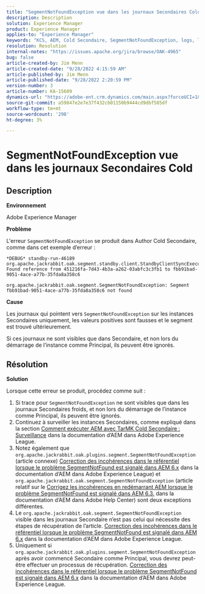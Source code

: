 ```yaml
---
title: "SegmentNotFoundException vue dans les journaux Secondaires Cold"
description: Description
solution: Experience Manager
product: Experience Manager
applies-to: "Experience Manager"
keywords: "KCS, AEM, Cold Secondaire, SegmentNotFoundException, logs, log, Adobe Experience Manager"
resolution: Resolution
internal-notes: "https://issues.apache.org/jira/browse/OAK-4965"
bug: false
article-created-by: Jim Menn
article-created-date: "9/28/2022 4:15:59 AM"
article-published-by: Jim Menn
article-published-date: "9/28/2022 2:20:59 PM"
version-number: 3
article-number: KA-15609
dynamics-url: "https://adobe-ent.crm.dynamics.com/main.aspx?forceUCI=1&pagetype=entityrecord&etn=knowledgearticle&id=5941513c-e43e-ed11-9db1-0022480866ad"
source-git-commit: a59847e2e7e37f432cb01150b9444cd9dbf585df
workflow-type: tm+mt
source-wordcount: '298'
ht-degree: 3%

---
```


# SegmentNotFoundException vue dans les journaux Secondaires Cold

## Description

<b>Environnement</b>

Adobe Experience Manager

<b>Problème</b>

L&#39;erreur `SegmentNotFoundException` se produit dans Author Cold Secondaire, comme dans cet exemple d’erreur :

```
*DEBUG* standby-run-46189 org.apache.jackrabbit.oak.segment.standby.client.StandbyClientSyncExecution Found reference from 451216fa-7d43-4b3a-a262-03abfc3c3fb1 to fbb91bad-9051-4ace-a77b-35fda8a358c6

org.apache.jackrabbit.oak.segment.SegmentNotFoundException: Segment fbb91bad-9051-4ace-a77b-35fda8a358c6 not found
```

<b>Cause</b>

Les journaux qui pointent vers `SegmentNotFoundException` sur les instances Secondaires uniquement, les valeurs positives sont fausses et le segment est trouvé ultérieurement.

Si ces journaux ne sont visibles que dans Secondaire, et non lors du démarrage de l’instance comme Principal, ils peuvent être ignorés.

## Résolution

<b>Solution</b>

Lorsque cette erreur se produit, procédez comme suit :

1. Si trace pour `SegmentNotFoundException` ne sont visibles que dans les journaux Secondaires froids, et non lors du démarrage de l’instance comme Principal, ils peuvent être ignorés.
1. Continuez à surveiller les instances Secondaires, comme expliqué dans la section [Comment exécuter AEM avec TarMK Cold Secondaire : Surveillance](https://docs.adobe.com/content/help/en/experience-manager-65/deploying/deploying/tarmk-cold-standby.html#monitoring) dans la documentation d’AEM dans Adobe Experience League.
1. Notez également que `org.apache.jackrabbit.oak.plugins.segment.SegmentNotFoundException` (article connexe) [Correction des incohérences dans le référentiel lorsque le problème SegmentNotFound est signalé dans AEM 6.x](https://helpx.adobe.com/experience-manager/kb/fix-inconsistencies-in-the-repository-when-segmentnotfound-issue.html) dans la documentation d’AEM dans Adobe Experience League) et `org.apache.jackrabbit.oak.segment.SegmentNotFoundException` (article relatif sur le [Corrigez les incohérences en redémarrant AEM lorsque le problème SegmentNotFound est signalé dans AEM 6.3.](https://helpx.adobe.com/au/experience-manager/kb/fix-inconsistencies-by-restarting-AEM-when-segmentNotFound-issue-is-reported-in-AEM.html) dans la documentation d’AEM dans Adobe Help Center) sont deux exceptions différentes.
1. Le `org.apache.jackrabbit.oak.segment.SegmentNotFoundException` visible dans les journaux Secondaire n’est pas celui qui nécessite des étapes de récupération de l’article. [Correction des incohérences dans le référentiel lorsque le problème SegmentNotFound est signalé dans AEM 6.x](https://helpx.adobe.com/experience-manager/kb/fix-inconsistencies-in-the-repository-when-segmentnotfound-issue.html) dans la documentation d’AEM dans Adobe Experience League.
1. Uniquement si `org.apache.jackrabbit.oak.plugins.segment.SegmentNotFoundException` après avoir commencé Secondaire comme Principal, vous devrez peut-être effectuer un processus de récupération. [Correction des incohérences dans le référentiel lorsque le problème SegmentNotFound est signalé dans AEM 6.x](https://helpx.adobe.com/experience-manager/kb/fix-inconsistencies-in-the-repository-when-segmentnotfound-issue.html) dans la documentation d’AEM dans Adobe Experience League.
